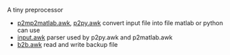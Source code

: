 A tiny preprocessor

* [p2mp2matlab.awk](p2matlab.awk), [p2py.awk](p2py.awk) convert input
     file into file matlab or python can use
* [input.awk](input.awk) parser used by p2py.awk and p2matlab.awk
* [b2b.awk](b2b.awk) read and write backup file
